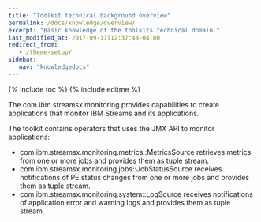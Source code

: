 ```yaml
---
title: "Toolkit technical background overview"
permalink: /docs/knowledge/overview/
excerpt: "Basic knowledge of the toolkits technical domain."
last_modified_at: 2017-09-11T12:37:48-04:00
redirect_from:
   - /theme-setup/
sidebar:
   nav: "knowledgedocs"
---
```

{% include toc %}
{% include editme %}

The com.ibm.streamsx.monitoring provides capabilities to create applications that monitor IBM Streams and its applications.

The toolkit contains operators that uses the JMX API to monitor applications:

* com.ibm.streamsx.monitoring.metrics::MetricsSource retrieves metrics from one or more jobs and provides them as tuple stream.
* com.ibm.streamsx.monitoring.jobs::JobStatusSource receives notifications of PE status changes from one or more jobs and provides them as tuple stream.
* com.ibm.streamsx.monitoring.system::LogSource receives notifications of application error and warning logs and provides them as tuple stream.
